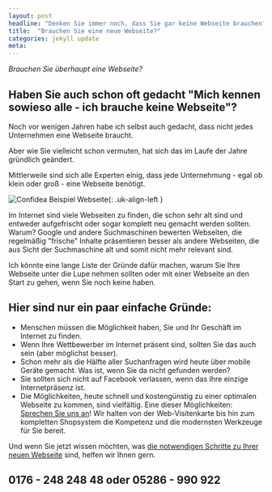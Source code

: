 ```yaml
---
layout: post
headline: "Denken Sie immer noch, dass Sie gar keine Webseite brauchen?"
title:  "Brauchen Sie eine neue Webseite?"
categories: jekyll update
meta:
---
```


*Brauchen Sie überhaupt eine Webseite?*

## Haben Sie auch schon oft gedacht "Mich kennen sowieso alle - ich brauche keine Webseite"?

Noch vor wenigen Jahren habe ich selbst auch gedacht, dass nicht jedes Unternehmen eine Webseite braucht.

Aber wie Sie vielleicht schon vermuten, hat sich das im Laufe der Jahre gründlich geändert.

Mittlerweile sind sich alle Experten einig, dass jede Unternehmung - egal ob klein oder groß - eine Webseite benötigt.

<!--break-->

![Confidea Beispiel Webseite](/assets/images/confidea-beispiel2-400-300x174.jpg "Confidea Beispiel Webseite"){: .uk-align-left }

Im Internet sind viele Webseiten zu finden, die schon sehr alt sind und entweder aufgefrischt oder sogar komplett neu gemacht werden sollten. Warum? Google und andere Suchmaschinen bewerten Webseiten, die regelmäßig "frische" Inhalte präsentieren besser als andere Webseiten, die aus Sicht der Suchmaschine alt und somit nicht mehr relevant sind.

Ich könnte eine lange Liste der Gründe dafür machen, warum Sie Ihre Webseite unter die Lupe nehmen sollten oder mit einer Webseite an den Start zu gehen, wenn Sie noch keine haben.

## Hier sind nur ein paar einfache Gründe:

- Menschen müssen die Möglichkeit haben, Sie und Ihr Geschäft im Internet zu finden.
- Wenn Ihre Wettbewerber im Internet präsent sind, sollten Sie das auch sein (aber möglichst besser).
- Schon mehr als die Hälfte aller Suchanfragen wird heute über mobile Geräte gemacht. Was ist, wenn Sie da nicht gefunden werden?
- Sie sollten sich nicht auf Facebook verlassen, wenn das Ihre einzige Internetpräsenz ist.
- Die Möglichkeiten, heute schnell und kostengünstig zu einer optimalen Webseite zu kommen, sind vielfältig. Eine dieser Möglichkeiten: [Sprechen Sie uns an](/kontakt.php)! Wir halten von der Web-Visitenkarte bis hin zum kompletten Shopsystem die Kompetenz und die modernsten Werkzeuge für Sie bereit.

Und wenn Sie jetzt wissen möchten, was [die notwendigen Schritte zu Ihrer neuen Webseite](/webdesign-responsive-webseite) sind, helfen wir Ihnen gern.

## 0176 - 248 248 48 oder 05286 - 990 922
